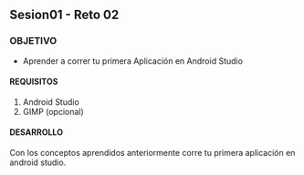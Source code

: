 ## Sesion01 - Reto 02

### OBJETIVO 
 - Aprender a correr tu primera Aplicación en Android Studio


#### REQUISITOS 
1. Android Studio
2. GIMP (opcional)


#### DESARROLLO
 Con los conceptos aprendidos anteriormente corre tu primera aplicación en android studio. 
